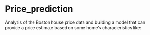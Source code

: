# Price_prediction
Analysis of the Boston house price data and building a model that can provide a price estimate based on some home's characteristics like:
